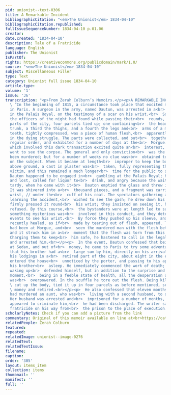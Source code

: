 ```yaml
---
pid: unionist--text-0306
title: A Remarkable Incident
bibliographicCitation: "<em>The Unionist</em> 1834-04-10"
bibliographicCitation.republished: 
fullIssueSequenceNumber: 1834-04-10 p.01.06
creator: 
date.created: '1834-04-10'
description: Tale of a Fratricide
language: English
publisher: The Unionist
IsPartOf: 
rights: https://creativecommons.org/publicdomain/mark/1.0/
source: "<em>The Unionist</em> 1834-04-10"
subject: Miscellaneous Filler
type: Text
category: Unionist full issue 1834-04-10
article.type: 
volume: '1'
issue: '36'
transcription: "<p>From Zerah Colburn’s Memoirs.</p><p>A REMARKABLE INCIDENT.</p><p>
  \ “In the beginning of 1815, a circumstance took place that excited much<br>  interest
  in Paris. A surgeon in the army, named Dautun, was arrested in a<br>  gambling house,
  in the Palais Royal, on the testimony of a scar on his wrist.<br>  Some time previous,
  the officers of the night had found while passing their<br>  rounds, in different
  parts of the city, four parcels tied up; one containing<br>  the head, another the
  trunk, a third the thighs, and a fourth the legs and<br>  arms of a man. In the
  teeth, tightly compressed, was a piece of human flesh,<br>  apparently torn out
  in the dying struggle. The parts were collected, and put<br>  together in their
  regular order, and exhibited for a number of days at the<br>  Morgue. The mystery
  which involved this dark transaction excited quite an<br>  interest, and numbers
  went to see the corpse. The general and only conviction<br>  was the he must have
  been murdered; but for a number of weeks no clue was<br>  obtained to elicit information
  on the subject. When it became at length<br>  improper to keep the body any longer
  above ground, a cast in plaster was<br>  taken, fully representing the murdered
  victim, and this remained a much longer<br>  time for the public to see. At length
  Dauton happened to be engaged in<br>  gambling at the Palais Royal; he played high
  and lost, called for liquor to<br>  drink, and angry because the waiter was somewhat
  tardy, when he came with it<br>  Dauton emptied the glass and threw it at the waiter.
  It was shivered into a<br>  thousand pieces, and a fragment was carried into Dautun’s
  wrist, // under the<br>  cuff of his coat. The spectators gathering around, and
  learning the accident,<br>  wished to see the gash; he drew down his sleeve, and
  firmly pressed it round<br>  his wrist; they insisted on seeing it, he obstinately
  refused. By this course,<br>  the bystanders were at length led to suppose that
  something mysterious was<br>  involved in this conduct, and they determined at all
  events to see his wrist.<br>  By force they pushed up his sleeve, and behold a scar
  recently healed, as if<br>  made by tearing out of flesh, appeared. The landlord
  had been at Morgue, and<br>  seen the murdered man with the flesh between the teeth,
  and it struck him in a<br>  moment that the flesh was torn from this man’s wrist.
  Charging them to keep<br>  him safe, he hastened to call in the legal authorities,
  and arrested him.<br></p><p>  In the event, Dautun confessed that being quartered
  at Sedan, and out of<br>  money, he came to Paris to try some adventure. Knowing
  that his brother had a<br>  large sum by him, directly on his arrival, he went to
  his lodgings in a<br>  retired part of the city, about eight in the evening. He
  entered the house<br>  unnoticed by the porter, and passing to his apartment, found
  his brother<br>  asleep. He immediately commenced the work of death; his brother
  waking up<br>  defended himself, but in addition to the surprise and horror of the
  moment,<br>  being in a feeble state of health, all the desperation of his struggle
  was<br>  overpowered. In the scuffle he tore out the flesh. Being killed, the surgeon<br>
  \ cut up the body, tied it up in four parcels as before mentioned, secured the<br>
  \ money and retired.<br></p><p>  He also confessed that eleven months previous he
  had murdered an aunt, who was<br>  living with a second husband, to obtain money.
  Her husband was arrested and<br>  imprisoned for a number of months, but as nothing
  appeared to criminate him,<br>  he had been discharged. The writer saw the unhappy
  fratricide on his way from<br>  the prison to the place of execution.<br></p>"
scholarlyNotes: Check if you can add a picture from the link
commentary: Original of this memoir available on line at<br>https://catalog.hathitrust.org/api/volumes/oclc/3394328.html<br>
relatedPeople: Zerah Colburn
featured: 
repeated: 
relatedImage: unionist--image-0276
relatedText: 
relatedTextIssue: 
filename: 
caption: 
order: '305'
layout: items_item
collection: items
thumbnail: ''
manifest: ''
full: ''
---
```

